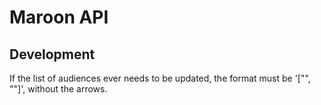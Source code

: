 # Maroon API

## Development
If the list of audiences ever needs to be updated, the format must be '["<AUDIENCE>", "<AUDIENCE>"]', without the arrows.